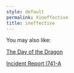 ```yaml
---
style: default
permalink: Xineffective
title: ineffective
---
```

You may also like:

[The Day of the Dragon](http://scp-wiki.net/the-day-of-the-dragon)

[Incident Report I741-A](http://scp-wiki.net/incident-report-i741-a)
